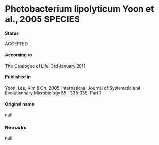 Photobacterium lipolyticum Yoon et al., 2005 SPECIES
=======

#### Status
ACCEPTED

#### According to
The Catalogue of Life, 3rd January 2011

#### Published in
Yoon, Lee, Kim & Oh. 2005. International Journal of Systematic and Evolutionnary Microbiology 55 : 335-339, Part 1

#### Original name
null

### Remarks
null